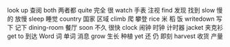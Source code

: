 look up        查阅
both           两者都
quite          完全  很
watch          手表   注视
find           发现  找到
slow           慢的    放慢
sleep          睡觉
country        国家  区域
climb          爬  攀登
rice           米  稻  饭
writedown      写下  记下
dining-room    餐厅
soon           不久  很快
clock          闹钟     时钟  计时器
jacket         夹克衫
get  to        到达
Word           词  单词  消息
grow           生长  种植
yet            还   仍  即刻
harvest        收货  产量